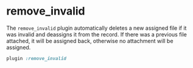 # remove_invalid

The `remove_invalid` plugin automatically deletes a new assigned file if it was
invalid and deassigns it from the record. If there was a previous file
attached, it will be assigned back, otherwise no attachment will be assigned.

```rb
plugin :remove_invalid
```
